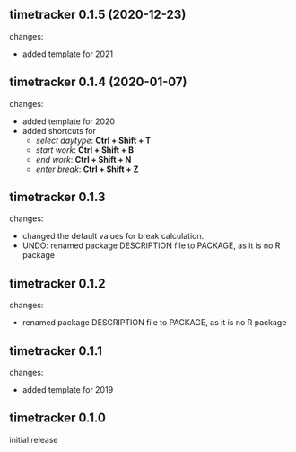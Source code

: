 ## timetracker 0.1.5 (2020-12-23)

changes:
  - added template for 2021


## timetracker 0.1.4 (2020-01-07)

changes:
  - added template for 2020
  - added shortcuts for 
    + *select daytype*: **Ctrl + Shift + T**
    + *start work*: **Ctrl + Shift + B**
    + *end work*: **Ctrl + Shift + N**
    + *enter break*: **Ctrl + Shift + Z**


## timetracker 0.1.3

changes:
  - changed the default values for break calculation.
  - UNDO: renamed package DESCRIPTION file to PACKAGE, as it is no R package


## timetracker 0.1.2

changes:
  - renamed package DESCRIPTION file to PACKAGE, as it is no R package


## timetracker 0.1.1

changes:
  - added template for 2019


## timetracker 0.1.0

initial release
